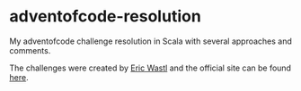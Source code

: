 # adventofcode-resolution
My adventofcode challenge resolution in Scala with several approaches and comments.

The challenges were created by [Eric Wastl](http://was.tl/) and the official site can be found [here](http://adventofcode.com/).
